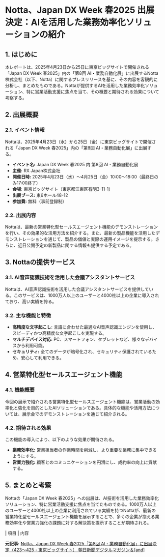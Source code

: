 # Notta、Japan DX Week 春2025 出展決定：AIを活用した業務効率化ソリューションの紹介

## 1. はじめに

本レポートは、2025年4月23日から25日に東京ビッグサイトで開催される「Japan DX Week 春2025」内の「第8回 AI・業務自動化展」に出展するNotta株式会社（以下、Notta）に関するプレスリリースを基に、その内容を客観的に分析し、まとめたものである。Nottaが提供するAIを活用した業務効率化ソリューション、特に営業活動支援に焦点を当て、その概要と期待される効果について考察する。

## 2. 出展概要

### 2.1. イベント情報

Nottaは、2025年4月23日（水）から25日（金）に東京ビッグサイトで開催される「Japan DX Week 春2025」内の「第8回 AI・業務自動化展」に出展する。

* **イベント名:** Japan DX Week 春2025 内 第8回 AI・業務自動化展
* **主催:** RX Japan株式会社
* **開催日時:** 2025年4月23日（水）～4月25日（金）10:00～18:00（最終日のみ17:00終了）
* **会場:** 東京ビッグサイト（東京都江東区有明3-11-1）
* **出展ブース:** 東6ホール48-12
* **参加費:** 無料（事前登録制）

### 2.2. 出展内容

Nottaは、最新の営業特化型セールスエージェント機能のデモンストレーションを行い、その効果的な活用方法を紹介する。また、最新の製品機能を活用したデモンストレーションを通じて、製品の価値と実際の運用イメージを提示する。さらに、近日公開予定の新製品に関する情報も提供する予定である。

## 3. Nottaの提供サービス

### 3.1. AI音声認識技術を活用した会議アシスタントサービス

Nottaは、AI音声認識技術を活用した会議アシスタントサービスを提供している。このサービスは、1000万人以上のユーザーと4000社以上の企業に導入されており、高い実績を誇る。

### 3.2. 主な機能と特徴

* **高精度な文字起こし:** 言語に合わせた最適なAI音声認識エンジンを使用し、スピーディかつ高精度な文字起こしを実現する。
* **マルチデバイス対応:** PC、スマートフォン、タブレットなど、様々なデバイスから利用可能。
* **セキュリティ:** 全てのデータが暗号化され、セキュリティ保護されているため、安心して利用できる。

## 4. 営業特化型セールスエージェント機能

### 4.1. 機能概要

今回の展示で紹介される営業特化型セールスエージェント機能は、営業活動の効率化と強化を目的としたAIソリューションである。具体的な機能や活用方法については、展示会でのデモンストレーションを通じて紹介される。

### 4.2. 期待される効果

この機能の導入により、以下のような効果が期待される。

* **業務効率化:** 営業担当者の作業時間を削減し、より重要な業務に集中できるようにする。
* **営業力強化:** 顧客とのコミュニケーションを円滑にし、成約率の向上に貢献する。

## 5. まとめと考察

Nottaの「Japan DX Week 春2025」への出展は、AI技術を活用した業務効率化ソリューション、特に営業活動支援に焦点を当てたものである。1000万人以上のユーザーと4000社以上の企業に利用されている実績を持つNottaが、最新の営業特化型セールスエージェント機能を展示することで、多くの企業が抱える業務効率化や営業力強化の課題に対する解決策を提示することが期待される。

| 項目 | 内容 

**元記事:** [Notta、Japan DX Week 春2025「第8回 AI・業務自動化展」に出展決定（423～425・東京ビッグサイト） 朝日新聞デジタルマガジン＆[and]](https://www.asahi.com/and/pressrelease/425534250/)